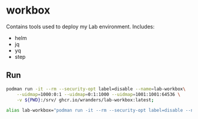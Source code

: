 # workbox

Contains tools used to deploy my Lab environment. Includes:

- helm
- jq
- yq
- step

## Run

```sh
podman run -it --rm --security-opt label=disable --name=lab-workbox\
    --uidmap=1000:0:1 --uidmap=0:1:1000 --uidmap=1001:1001:64536 \
    -v ${PWD}:/srv/ ghcr.io/wranders/lab-workbox:latest;
```

```sh
alias lab-workbox="podman run -it --rm --security-opt label=disable --name=lab-workbox --uidmap=1000:0:1 --uidmap=0:1:1000 --uidmap=1001:1001:64536 -v ${PWD}:/srv/ ghcr.io/wranders/lab-workbox:latest"
```
